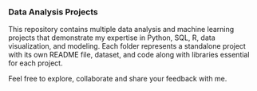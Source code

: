 ### Data Analysis Projects
This repository contains multiple data analysis and machine learning projects that demonstrate my expertise in Python, SQL, R, data visualization, and modeling. Each folder represents a standalone project with its own README file, dataset, and code along with libraries essential for each project.

Feel free to explore, collaborate and share your feedback with me.

